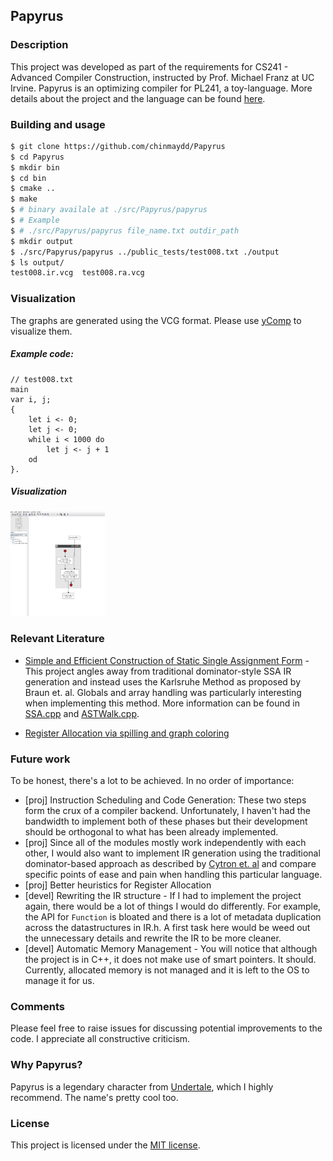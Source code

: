 Papyrus
-------

### Description

This project was developed as part of the requirements for CS241 - Advanced Compiler Construction, instructed by Prof. Michael Franz at UC Irvine. Papyrus is an optimizing compiler for PL241, a toy-language. More details about the project and the language can be found [here](https://github.com/chinmaydd/Papyrus/tree/master/utils).

### Building and usage

```sh
$ git clone https://github.com/chinmaydd/Papyrus
$ cd Papyrus
$ mkdir bin
$ cd bin
$ cmake ..
$ make
$ # binary availale at ./src/Papyrus/papyrus
$ # Example
$ # ./src/Papyrus/papyrus file_name.txt outdir_path
$ mkdir output
$ ./src/Papyrus/papyrus ../public_tests/test008.txt ./output
$ ls output/
test008.ir.vcg  test008.ra.vcg
```

### Visualization

The graphs are generated using the VCG format. Please use [yComp](https://pp.ipd.kit.edu/firm/yComp.html) to visualize them.

##### Example code:

```
// test008.txt
main
var i, j;
{
    let i <- 0;
    let j <- 0;
    while i < 1000 do
        let j <- j + 1
    od
}.
```

##### Visualization

<img src="./utils/viz.png" width="30%" height="30%"/>

### Relevant Literature

- [Simple and Efficient Construction of Static Single Assignment Form](https://link.springer.com/chapter/10.1007/978-3-642-37051-9_6) - This project angles away from traditional dominator-style SSA IR generation and instead uses the Karlsruhe Method as proposed by Braun et. al. Globals and array handling was particularly interesting when implementing this method. More information can be found in [SSA.cpp](https://github.com/chinmaydd/Papyrus/blob/master/src/IR/SSA.cpp) and [ASTWalk.cpp](https://github.com/chinmaydd/Papyrus/blob/master/src/IR/ASTWalk.cpp).

- [Register Allocation via spilling and graph coloring](https://cs.gmu.edu/~white/CS640/p98-chaitin.pdf)

### Future work

To be honest, there's a lot to be achieved. In no order of importance:

- [proj] Instruction Scheduling and Code Generation: These two steps form the crux of a compiler backend. Unfortunately, I haven't had the bandwidth to implement both of these phases but their development should be orthogonal to what has been already implemented.
- [proj] Since all of the modules mostly work independently with each other, I would also want to implement IR generation using the traditional dominator-based approach as described by [Cytron et. al](https://c9x.me/compile/bib/ssa.pdf) and compare specific points of ease and pain when handling this particular language.
- [proj] Better heuristics for Register Allocation
- [devel] Rewriting the IR structure - If I had to implement the project again, there would be a lot of things I would do differently. For example, the API for `Function` is bloated and there is a lot of metadata duplication across the datastructures in IR.h. A first task here would be weed out the unnecessary details and rewrite the IR to be more cleaner.
- [devel] Automatic Memory Management - You will notice that although the project is in C++, it does not make use of smart pointers. It should. Currently, allocated memory is not managed and it is left to the OS to manage it for us.

### Comments

Please feel free to raise issues for discussing potential improvements to the code. I appreciate all constructive criticism.

### Why Papyrus?

Papyrus is a legendary character from [Undertale](https://undertale.com/), which I highly recommend. The name's pretty cool too.

### License

This project is licensed under the [MIT license](https://github.com/chinmaydd/Papyrus/blob/master/LICENSE).
